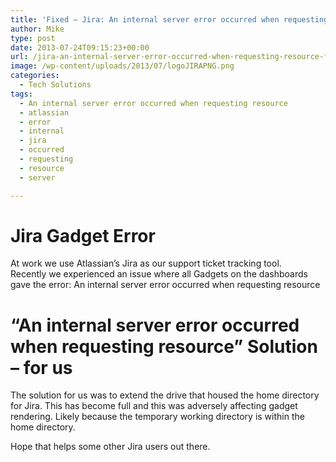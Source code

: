 ```yaml
---
title: 'Fixed – Jira: An internal server error occurred when requesting resource'
author: Mike
type: post
date: 2013-07-24T09:15:23+00:00
url: /jira-an-internal-server-error-occurred-when-requesting-resource-fixed/
image: /wp-content/uploads/2013/07/logoJIRAPNG.png
categories:
  - Tech Solutions
tags:
  - An internal server error occurred when requesting resource
  - atlassian
  - error
  - internal
  - jira
  - occurred
  - requesting
  - resource
  - server

---
```

# Jira Gadget Error

At work we use Atlassian&#8217;s Jira as our support ticket tracking tool.  
Recently we experienced an issue where all Gadgets on the dashboards gave the error: An internal server error occurred when requesting resource

# &#8220;An internal server error occurred when requesting resource&#8221; Solution &#8211; for us

The solution for us was to extend the drive that housed the home directory for Jira. This has become full and this was adversely affecting gadget rendering. Likely because the temporary working directory is within the home directory.

Hope that helps some other Jira users out there.